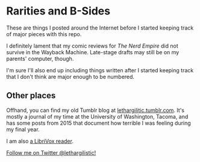 # Rarities and B-Sides

These are things I posted around the Internet before I started keeping track of major pieces with this repo.

I definitely lament that my comic reviews for *The Nerd Empire* did not survive in the Wayback Machine. Late-stage drafts may still be on my parents' computer, though.

I'm sure I'll also end up including things written after I started keeping track that I don't think are major enough to be numbered.

## Other places

Offhand, you can find my old Tumblr blog at [lethargilitic.tumblr.com](http://lethargilistic.tumblr.com/). It's mostly a journal of my time at the University of Washington, Tacoma, and has some posts from 2015 that document how terrible I was feeling during my final year.

I am also [a LibriVox reader](https://librivox.org/reader/12667).

[Follow me on Twitter @lethargilistic!](https://twitter.com/lethargilistic)

